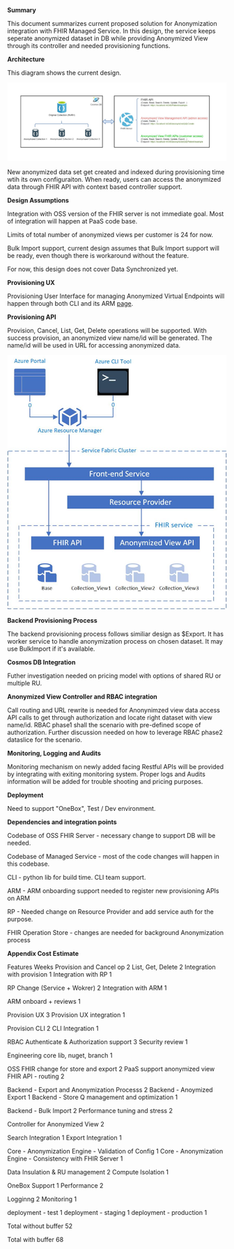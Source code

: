 
**Summary**

This document summarizes current proposed solution for Anonymization integration with FHIR Managed Service. In this design, the service keeps seperate anonymized dataset in DB while providing Anonymized View through its controller and needed provisioning functions. 

**Architecture**

This diagram shows the current design.

![duplicate-data-design.jpg](/.attachments/duplicate-data-design-bbcb7123-033a-4fbf-bcac-ddf6d158713f.jpg)


New anonymized data set get created and indexed during provisioning time wtih its own configuraiton. When ready, users can access the anonymized data through FHIR API with context based controller support. 


**Design Assumptions**

Integration with OSS version of the FHIR server is not immediate goal. Most of integration will happen at PaaS code base. 

Limits of total number of anonymized views per customer is 24 for now. 

Bulk Import support, current design assumes that Bulk Import support will be ready, even though there is workaround without the feature. 

For now, this design does not cover Data Synchronized yet. 


**Provisioning UX**

Provisioning User Interface for managing Anonymized Virtual Endpoints will happen through both CLI and its ARM [page](https://microsoft.sharepoint.com/:w:/r/teams/ProjectResolute/_layouts/15/doc2.aspx?sourcedoc=%7BDB436EFD-C5E1-4026-AC3F-F4B55BCCCB41%7D&file=UI%20Spec.docx&action=default&mobileredirect=true&cid=07db57d2-b058-4509-a0fb-9b1291548179).  


**Provisioning API**

Provision, Cancel, List, Get, Delete operations will be supported. With success provision, an anonymized view name/id will be generated. The name/id will be used in URL for accessing anonymized data. 

![architecture.jpg](/.attachments/architecture-9f06fd86-925c-41ec-8686-44426d5b4c59.jpg)

**Backend Provisioning Process**

The backend provisioning process follows similiar design as $Export. It has worker service to handle anonymization process on chosen dataset. It may use BulkImport if it's available. 


**Cosmos DB Integration**

Futher investigation needed on pricing model with options of shared RU or multiple RU. 


**Anonymized View Controller and RBAC integration**

Call routing and URL rewrite is needed for Anonynimzed view data access API calls to get through authorization and locate right dataset with view name/id. RBAC phase1 shall the scenario with pre-defined scope of authorization.  Further discussion needed on how to leverage RBAC phase2 dataslice for the scenario. 


**Monitoring, Logging and Audits**

Monitoring mechanism on newly added facing Restful APIs will be provided by integrating with exiting monitoring system. Proper logs and Audits information will be added for trouble shooting and pricing purposes.


**Deployment**

Need to support "OneBox", Test / Dev environment. 


**Dependencies and integration points**

Codebase of OSS FHIR Server - necessary change to support DB will be needed.

Codebase of Managed Service - most of the code changes will happen in this codebase. 

CLI - python lib for build time. CLI team support.

ARM - ARM onboarding support needed to register new provisioning APIs on ARM

RP - Needed change on Resource Provider and add service auth for the purpose. 

FHIR Operation Store - changes are needed for background Anonymization process


**Appendix Cost Estimate**

Features	Weeks
Provision and Cancel op 	2
List, Get, Delete	2
Integration with provision	1
Integration with RP	1
	
RP Change (Service + Wokrer)	2
Integration with ARM	1
	
ARM onboard + reviews	1
	
Provision UX	3
Provision UX integration	1
	
Provision CLI	2
CLI Integration	1
	
RBAC Authenticate & Authorization support	3
Security review	1
	
Engineering core lib, nuget, branch 	1
	
OSS FHIR change for store and export	2
PaaS support anonymized view FHIR API - routing	2
	
Backend - Export and Anonymization Processs	2
Backend - Anoymized Export	1
Backend - Store Q management and optimization	1
	
Backend - Bulk Import	2
Performance tuning and stress	2
	
Controller for Anonymized View	2
	
Search Integration 	1
Export Integration	1
	
Core - Anonymization Engine - Validation of Config	1
Core - Anonymization Engine - Consistency with FHIR Server	1
	
Data Insulation & RU management	2
Compute Isolation	1
	
OneBox Support	1
Performance 	2
	
Logginng	2
Monitoring	1
	
deployment - test	1
deployment - staging	1
deployment - production	1
	
Total without buffer    52
	
	
Total with buffer	68
